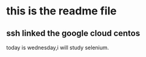 # this is the readme file
## ssh linked the google cloud centos
today is wednesday,i will study selenium.
